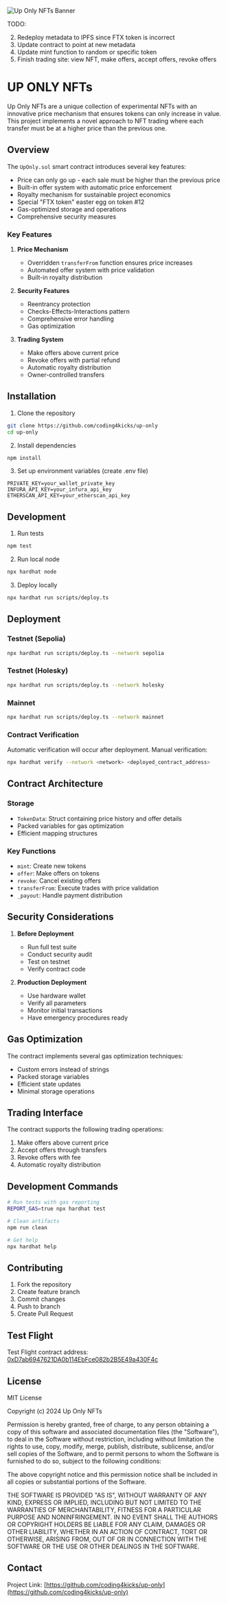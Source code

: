 ![Up Only NFTs Banner](./UpOnlyNFTs/assets/banner_image.png)

TODO:

2. Redeploy metadata to IPFS since FTX token is incorrect
3. Update contract to point at new metadata
4. Update mint function to random or specific token
5. Finish trading site: view NFT, make offers, accept offers, revoke offers

# UP ONLY NFTs

Up Only NFTs are a unique collection of experimental NFTs with an innovative price mechanism that ensures tokens can only increase in value. This project implements a novel approach to NFT trading where each transfer must be at a higher price than the previous one.

## Overview

The `UpOnly.sol` smart contract introduces several key features:

- Price can only go up - each sale must be higher than the previous price
- Built-in offer system with automatic price enforcement
- Royalty mechanism for sustainable project economics
- Special "FTX token" easter egg on token #12
- Gas-optimized storage and operations
- Comprehensive security measures

### Key Features

1. **Price Mechanism**

   - Overridden `transferFrom` function ensures price increases
   - Automated offer system with price validation
   - Built-in royalty distribution

2. **Security Features**

   - Reentrancy protection
   - Checks-Effects-Interactions pattern
   - Comprehensive error handling
   - Gas optimization

3. **Trading System**
   - Make offers above current price
   - Revoke offers with partial refund
   - Automatic royalty distribution
   - Owner-controlled transfers

## Installation

1. Clone the repository

```bash
git clone https://github.com/coding4kicks/up-only
cd up-only
```

2. Install dependencies

```bash
npm install
```

3. Set up environment variables (create .env file)

```env
PRIVATE_KEY=your_wallet_private_key
INFURA_API_KEY=your_infura_api_key
ETHERSCAN_API_KEY=your_etherscan_api_key
```

## Development

1. Run tests

```bash:README.md
npm test
```

2. Run local node

```bash
npx hardhat node
```

3. Deploy locally

```bash
npx hardhat run scripts/deploy.ts
```

## Deployment

### Testnet (Sepolia)

```bash
npx hardhat run scripts/deploy.ts --network sepolia
```

### Testnet (Holesky)

```bash
npx hardhat run scripts/deploy.ts --network holesky
```

### Mainnet

```bash
npx hardhat run scripts/deploy.ts --network mainnet
```

### Contract Verification

Automatic verification will occur after deployment. Manual verification:

```bash
npx hardhat verify --network <network> <deployed_contract_address>
```

## Contract Architecture

### Storage

- `TokenData`: Struct containing price history and offer details
- Packed variables for gas optimization
- Efficient mapping structures

### Key Functions

- `mint`: Create new tokens
- `offer`: Make offers on tokens
- `revoke`: Cancel existing offers
- `transferFrom`: Execute trades with price validation
- `_payout`: Handle payment distribution

## Security Considerations

1. **Before Deployment**

   - Run full test suite
   - Conduct security audit
   - Test on testnet
   - Verify contract code

2. **Production Deployment**
   - Use hardware wallet
   - Verify all parameters
   - Monitor initial transactions
   - Have emergency procedures ready

## Gas Optimization

The contract implements several gas optimization techniques:

- Custom errors instead of strings
- Packed storage variables
- Efficient state updates
- Minimal storage operations

## Trading Interface

The contract supports the following trading operations:

1. Make offers above current price
2. Accept offers through transfers
3. Revoke offers with fee
4. Automatic royalty distribution

## Development Commands

```bash
# Run tests with gas reporting
REPORT_GAS=true npx hardhat test

# Clean artifacts
npm run clean

# Get help
npx hardhat help
```

## Contributing

1. Fork the repository
2. Create feature branch
3. Commit changes
4. Push to branch
5. Create Pull Request

## Test Flight

Test Flight contract address: [0xD7ab6947621DA0b114EbFce082b2B5E49a430F4c](https://sepolia.etherscan.io/address/0xD7ab6947621DA0b114EbFce082b2B5E49a430F4c)

## License

MIT License

Copyright (c) 2024 Up Only NFTs

Permission is hereby granted, free of charge, to any person obtaining a copy
of this software and associated documentation files (the "Software"), to deal
in the Software without restriction, including without limitation the rights
to use, copy, modify, merge, publish, distribute, sublicense, and/or sell
copies of the Software, and to permit persons to whom the Software is
furnished to do so, subject to the following conditions:

The above copyright notice and this permission notice shall be included in all
copies or substantial portions of the Software.

THE SOFTWARE IS PROVIDED "AS IS", WITHOUT WARRANTY OF ANY KIND, EXPRESS OR
IMPLIED, INCLUDING BUT NOT LIMITED TO THE WARRANTIES OF MERCHANTABILITY,
FITNESS FOR A PARTICULAR PURPOSE AND NONINFRINGEMENT. IN NO EVENT SHALL THE
AUTHORS OR COPYRIGHT HOLDERS BE LIABLE FOR ANY CLAIM, DAMAGES OR OTHER
LIABILITY, WHETHER IN AN ACTION OF CONTRACT, TORT OR OTHERWISE, ARISING FROM,
OUT OF OR IN CONNECTION WITH THE SOFTWARE OR THE USE OR OTHER DEALINGS IN THE
SOFTWARE.

## Contact

Project Link: [https://github.com/coding4kicks/up-only](https://github.com/coding4kicks/up-only)
